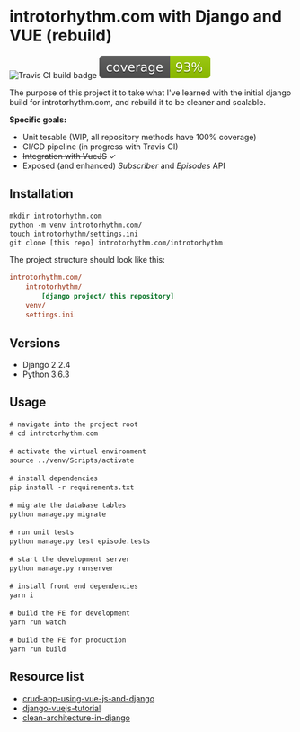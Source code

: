 # introtorhythm.com with Django and VUE (rebuild)

![Travis CI build badge](https://api.travis-ci.com/seanpierce/introtorhythm.com-rebuild.svg?branch=master) ![Test coverage badge](coverage.svg)

The purpose of this project it to take what I've learned with the initial django build for introtorhythm.com, and rebuild it to be cleaner and scalable.

**Specific goals:**

* Unit tesable (WIP, all repository methods have 100% coverage)
* CI/CD pipeline (in progress with Travis CI)
* ~~Integration with VueJS~~ ✓
* Exposed (and enhanced) _Subscriber_ and _Episodes_ API

## Installation

```shell
mkdir introtorhythm.com
python -m venv introtorhythm.com/
touch introtorhythm/settings.ini
git clone [this repo] introtorhythm.com/introtorhythm
```

The project structure should look like this:

```ini
introtorhythm.com/
    introtorhythm/
        [django project/ this repository]
    venv/
    settings.ini
```

## Versions

* Django 2.2.4
* Python 3.6.3

## Usage

```shell
# navigate into the project root
# cd introtorhythm.com

# activate the virtual environment
source ../venv/Scripts/activate

# install dependencies
pip install -r requirements.txt

# migrate the database tables
python manage.py migrate

# run unit tests
python manage.py test episode.tests

# start the development server
python manage.py runserver

# install front end dependencies
yarn i

# build the FE for development
yarn run watch

# build the FE for production
yarn run build
```

## Resource list

* [crud-app-using-vue-js-and-django](https://medium.com/quick-code/crud-app-using-vue-js-and-django-516edf4e4217)
* [django-vuejs-tutorial](https://github.com/michaelbukachi/django-vuejs-tutorial/wiki/Django-Vue.js-Integration-Tutorial)
* [clean-architecture-in-django](https://engineering.21buttons.com/clean-architecture-in-django-d326a4ab86a9)
